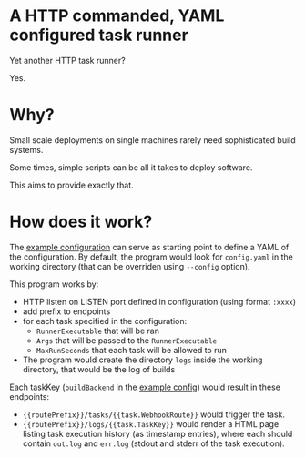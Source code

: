 # A HTTP commanded, YAML configured task runner

Yet another HTTP task runner?

Yes.

# Why?

Small scale deployments on single machines rarely need sophisticated build systems.

Some times, simple scripts can be all it takes to deploy software.

This aims to provide exactly that.

# How does it work?

The [example configuration](./exampleConfig.yaml) can serve as starting point to define a YAML of the configuration. By default, the program would look for `config.yaml` in the working directory (that can be overriden using `--config` option).

This program works by:

-   HTTP listen on LISTEN port defined in configuration (using format `:xxxx`)
-   add prefix to endpoints
-   for each task specified in the configuration:
    -   `RunnerExecutable` that will be ran
    -   `Args` that will be passed to the `RunnerExecutable`
    -   `MaxRunSeconds` that each task will be allowed to run
-   The program would create the directory `logs` inside the working directory, that would be the log of builds

Each taskKey (`buildBackend` in the [example config](./exampleConfig.yaml)) would result in these endpoints:

-   `{{routePrefix}}/tasks/{{task.WebhookRoute}}` would trigger the task.
-   `{{routePrefix}}/logs/{{task.TaskKey}}` would render a HTML page listing task execution history (as timestamp entries), where each should contain `out.log` and `err.log` (stdout and stderr of the task execution).
